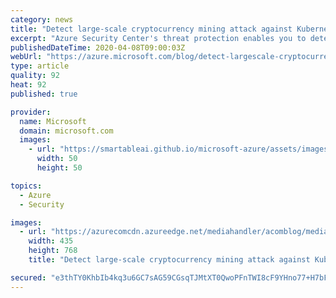 ```yaml
---
category: news
title: "Detect large-scale cryptocurrency mining attack against Kubernetes clusters"
excerpt: "Azure Security Center's threat protection enables you to detect and prevent threats across a wide variety of services from Infrastructure as a Service (IaaS) layer to Platform as a Service (PaaS) resources in Azure, such as IoT, App Service, and on-premises virtual machines.\r\n\r\nAt Ignite 2019 we announced new"
publishedDateTime: 2020-04-08T09:00:03Z
webUrl: "https://azure.microsoft.com/blog/detect-largescale-cryptocurrency-mining-attack-against-kubernetes-clusters/"
type: article
quality: 92
heat: 92
published: true

provider:
  name: Microsoft
  domain: microsoft.com
  images:
    - url: "https://smartableai.github.io/microsoft-azure/assets/images/organizations/microsoft.com-50x50.jpg"
      width: 50
      height: 50

topics:
  - Azure
  - Security

images:
  - url: "https://azurecomcdn.azureedge.net/mediahandler/acomblog/media/Default/blog/d8b54b28-e0d9-4ceb-9b70-d62a3667d974.png"
    width: 435
    height: 768
    title: "Detect large-scale cryptocurrency mining attack against Kubernetes clusters"

secured: "e3thTY0KhbIb4kq3u6GC7sAG59CGsqTJMtXT0QwoPFnTWI8cF9YHno77+H7bFVGjB0o6wqAXTx20+FxzOeMkp+mwhGrilFXgVsoNdF1coBAnyoMKYiXrYlisRiSAll5KRYe+DNsp5pTv1rsH68BZw+2uQC2Hh0qRwvpP7r4TvFbvH1m4zlpWo4H3FEdhJhOurAKMSD8ZogTNxa5hguHgxc8ltClsmrHvWbyA9A1DHcf0+/WQF6S3EbIY2rfwY6VFNKgatiJZj+O2cpFv818VnrfqXCV1eRVtBaKoB3ZTQZWEWNoAEw2QGAtKP+rU/atupwpH04F/3flHDKd74dk5JA==;ZxmseECzam71L37TOEycpg=="
---
```


